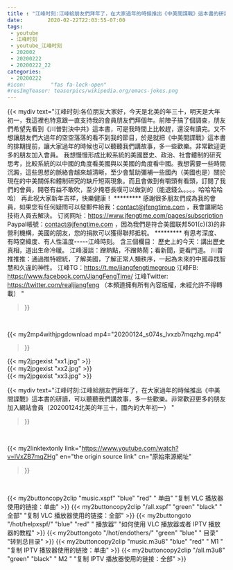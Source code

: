 ```yaml
---
title : "江峰时刻:江峰給朋友們拜年了，在大家過年的時候推出《中美間諜戰》這本書的研讀，可以聽聽我們講故事，多一些歡樂。非常歡迎更多的朋友加入網站會員（20200124北美的年三十，國內的大年初一） "
date:        2020-02-22T22:03:55-07:00
tags:
 - youtube
 - 江峰时刻
 - youtube_江峰时刻
 - 202002
 - 20200222
 - 20200222_22
categories:
 - 20200222
#icon:        "fas fa-lock-open"
#resImgTeaser: teaserpics/wikipedia.org/emacs-jokes.png
---
```


{{< mydiv text="江峰时刻:各位朋友大家好，今天是北美的年三十，明天是大年初一，我這裡也特意跟一直支持我的會員朋友們拜個年。前陣子搞了個調查，朋友們希望先看到《川普對決中共》這本書，可是我時間上比較趕，還沒有讀完。又不想讓朋友們大過年的空空落落的看不到我的節目，於是就把《中美間諜戰》這本書的排期提前，讓大家過年的時候也可以聽聽我們講故事，多一些歡樂。非常歡迎更多的朋友加入會員。     我想慢慢形成比較系統的美國歷史、政治、社會體制的研究思考，比較系統的以中國的角度看美國與以美國的角度看中國。我想需要一些時間沉澱，這些思想的脈絡會越來越清晰，至少會幫助彌補一些國內（美國也是）關於現在的中美關係和體制研究的缺斤短兩現象。而且會做到有嚼頭有看頭，訂閱了我們的會員，開卷有益不敢吹，至少掩卷長嘆可以做到的（能退錢么。。。。哈哈哈哈哈）     再此祝大家新年吉祥，快樂健康！ ********* 感謝很多朋友們成為我的會員，如果您有任何疑問可以發郵件給我：contact@jfengtime.com ，我會讓網站技術人員去解決。 订阅网址：https://www.jfengtime.com/pages/subscription Paypal帳號：contact@jfengtime.com ，因為我們是符合美國联邦501(c)(3)的非營利機構，美國的朋友，您的捐款可以獲得聯邦抵稅。     ********* 有思考深度、有時空緯度、有人性溫度-----江峰時刻。 含三個欄目： 歷史上的今天：講出歷史真相，道出生命冷暖。 江峰漫談：蹭熱點，不蹭熱鬧；看新聞，更看門道。 川普推推推：通過推特總統，了解美國，了解正常人類秩序，一起為未來的中國尋找智慧和久違的神性。  江峰TG：https://t.me/jiangfengtimegroup 江峰FB: https://www.facebook.com/JiangFengTime/ 江峰Twitter: https://twitter.com/realjiangfeng （本頻道擁有所有內容版權，未經允許不得轉載） "
>}}
<br>


{{< my2mp4withjpgdownload mp4="20200124_s074s_lvxzb7mqzhg.mp4"
>}}

{{< my2jpgexist "xx1.jpg" >}}<br>
{{< my2jpgexist "xx2.jpg" >}}<br>
{{< my2jpgexist "xx3.jpg" >}}<br>



{{< mydiv text="江峰时刻:江峰給朋友們拜年了，在大家過年的時候推出《中美間諜戰》這本書的研讀，可以聽聽我們講故事，多一些歡樂。非常歡迎更多的朋友加入網站會員（20200124北美的年三十，國內的大年初一） "
>}}
<br>

{{< my2linktextonly link="https://www.youtube.com/watch?v=lVxZB7mqZHg"
en="the origin source link" cn="原始來源網址"
>}}


<br>

{{< my2buttoncopy2clip "music.xspf"        "blue"   "red"    " 单曲"  "复制 VLC 播放器使用的链接：单曲" >}} {{< my2buttoncopy2clip "/all.xspf"         "green"  "black"  " 全部"  "复制 VLC 播放器使用的链接：全部" >}} {{< my2buttongoto      "/hot/helpxspf/"    "blue"   "red"    " 播放器" "如何使用 VLC 播放器或者 IPTV 播放器的教程" >}} {{< my2buttongoto      "/hot/endothers/"   "green"  "blue"   " 目录"   "转到总目录" >}} {{< my2buttoncopy2clip "music.m3u8"        "blue"   "red"    " M1 "    "复制 IPTV 播放器使用的链接：单曲" >}} {{< my2buttoncopy2clip "/all.m3u8"         "green"  "black"  " M2 "    "复制 IPTV 播放器使用的链接：全部" >}} 
